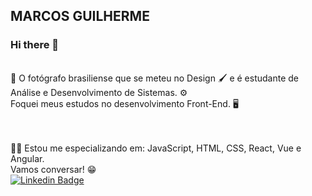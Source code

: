 ## MARCOS GUILHERME

### Hi there 👋

<br/> 📸 O fotógrafo brasiliense que se meteu no Design 🖌️ e é estudante de Análise e Desenvolvimento de Sistemas. ⚙️
<br/> Foquei meus estudos no desenvolvimento Front-End. 🖥️


<br/><br/> 👨‍💻 Estou me especializando em: JavaScript, HTML, CSS, React, Vue e Angular.
<br/>Vamos conversar! 😁
<br/> [![Linkedin Badge](https://img.shields.io/badge/-MarcosGuilherme-blue?style=flat-square&logo=Linkedin&logoColor=white&link=https://www.linkedin.com/in/marcos-guilherme-barbosa-da-silva-8313121a4/)](https://www.linkedin.com/in/marcos-guilherme-barbosa-da-silva-8313121a4/)





